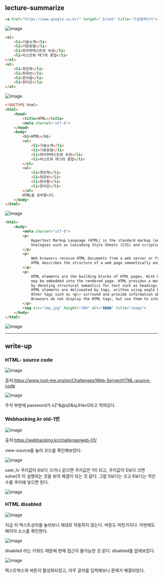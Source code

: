 <h2>lecture-summarize</h2>

```html
<a href="https://www.google.co.kr/" target="_blank" title="구글홈페이지">구글</a>
```
![image](https://user-images.githubusercontent.com/62539341/82145108-75a35e80-9883-11ea-9f7f-c98e1bca55ff.png)


```html
<ol>
    <li>기술소개</li>
    <li>기본문법</li>
    <li>하이퍼텍스트와 속성</li>
    <li>리스트와 태그의 중첩</li>
</ol>
<ul>
    <li>최진혁</li>
    <li>최유빈</li>
    <li>한이람</li>
    <li>한이은</li>
</ul>
```

![image](https://user-images.githubusercontent.com/62539341/82145202-12fe9280-9884-11ea-8fbf-6455759a38cc.png)


```html
<!DOCTYPE html>
<html>
    <head>
        <title>HTML</title>
        <meta charset="utf-8">
    </head>
    <body>
        <h1>HTML</h1>
        <ol>
            <li>기술소개</li>
            <li>기본문법</li>
            <li>하이퍼텍스트와 속성</li>
            <li>리스트와 태그의 중첩</li>
        </ol>
        <ul>
            <li>최진혁</li>
            <li>최유빈</li>
            <li>한이람</li>
            <li>한이은</li>
        </ul>
        HTML을 공부합니다.
    </body>
</html>
```

![image](https://user-images.githubusercontent.com/62539341/82145298-c9627780-9884-11ea-9152-ab5927305cf1.png)

```html
<html>
    <body>
        <meta charset="utf-8">
        <p>
            Hypertext Markup Language (HTML) is the standard markup language for documents designed to be displayed in a web browser. 
            hnologies such as Cascading Style Sheets (CSS) and scripting languages such as JavaScript.
        </p>
        <p>
            Web browsers receive HTML documents from a web server or from local storage and render the documents into multimedia web pages. 
            HTML describes the structure of a web page semantically and originally included cues for the appearance of the document.
        </p>
        <p>
            HTML elements are the building blocks of HTML pages. With HTML constructs, images and other objects such as interactive forms 
            may be embedded into the rendered page. HTML provides a means to create structured documents 
            by denoting structural semantics for text such as headings, paragraphs, lists, links, quotes and other items. <br>
            HTML elements are delineated by tags, written using angle brackets. Tags such as <img\> and <input\> directly introduce content into the page. 
            Other tags such as <p\> surround and provide information about document text and may include other tags as sub-elements. 
            Browsers do not display the HTML tags, but use them to interpret the content of the page.
        </p>
        <img src="img.jpg" height="300" alt="�̹���" title="image">
    </body>
</html>
```

![image](https://user-images.githubusercontent.com/62539341/82179911-66232480-991a-11ea-9a37-73b3e5acc8fa.png)

-----------------------------------------------------------------
<h2>write-up</h2>

<h3>HTML- source code</h3>

![image](https://user-images.githubusercontent.com/62539341/98460098-97532200-21e4-11eb-94d5-b0b9a9c0644e.png)

출처:https://www.root-me.org/en/Challenges/Web-Server/HTML-source-code

![image](https://user-images.githubusercontent.com/62539341/98460145-f6189b80-21e4-11eb-8379-be96e5d25172.png)

주석 부분에 password가 nZ^&@q5&sjJHev0라고 적혀있다.

<h3>Webhacking.kr old-1번</h3>

![image](https://user-images.githubusercontent.com/62539341/98460172-47c12600-21e5-11eb-937a-bc76d9fedab2.png)

출처:https://webhacking.kr/challenge/web-01/

view-source를 눌러 코드를 확인해보았다.

![image](https://user-images.githubusercontent.com/62539341/98460268-2f9dd680-21e6-11eb-83d6-f82e18d694ec.png)

user_lv 쿠키값이 6보다 크거나 같으면 쿠키값은 1이 되고, 쿠키값이 5보다 크면 solve(1) 이 실행되는 것을 보아 해결이 되는 것 같다. 그럼 5보다는 크고 6보다는 작은 수를 쿠키에 넣으면 된다.

![image](https://user-images.githubusercontent.com/62539341/98460284-6bd13700-21e6-11eb-90f6-a38a00b2574b.png)

<h3>HTML disabled</h3>

![image](https://user-images.githubusercontent.com/62539341/98460329-d5514580-21e6-11eb-85c7-26082dae59c0.png)

지금 저 텍스트상자를 눌러보니 제대로 작동하지 않는다. 버튼도 마찬가지다.
이번에도 페이지 소스를 확인한다.

![image](https://user-images.githubusercontent.com/62539341/98460356-0c275b80-21e7-11eb-8e12-c1af48972a71.png)

disabled 라는 키워드 때문에 현재 접근이 불가능한 것 같다. disabled를 없애보았다.

![image](https://user-images.githubusercontent.com/62539341/98460384-57da0500-21e7-11eb-9146-5ee5291e9865.png)

텍스트박스와 버튼이 활성화되었고, 아무 글자를 입력해보니 문제가 해결되었다.